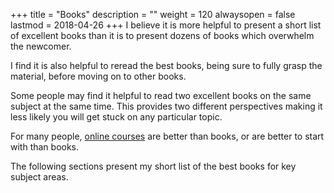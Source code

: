 +++
title = "Books"
description = ""
weight = 120
alwaysopen = false
lastmod = 2018-04-26
+++
I believe it is more helpful to present a short list of excellent books than it is to present dozens of books which overwhelm the newcomer.

I find it is also helpful to reread the best books, being sure to fully grasp the material, before moving on to other books.

Some people may find it helpful to read two excellent books on the same subject at the same time.  This provides two different perspectives making it less likely you will get stuck on any particular topic.

For many people,  [online courses](/reviews) are better than books, or are better to start with than books.

The following sections present my short list of the best books for key subject areas.